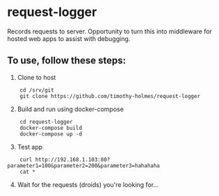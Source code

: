 # request-logger

Records requests to server. Opportunity to turn this into middleware for hosted web apps to assist with debugging.

## To use, follow these steps:
1. Clone to host
```
    cd /srv/git
    git clone https://github.com/timothy-holmes/request-logger
```

2. Build and run using docker-compose
```
    cd request-logger
    docker-compose build
    docker-compose up -d
```

3. Test app
```
    curl http://192.168.1.103:80?parameter1=100&parameter2=200&parameter3=hahahaha
    cat *
```

4. Wait for the requests (droids) you're looking for...
